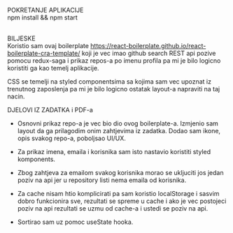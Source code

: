 POKRETANJE APLIKACIJE<BR>
npm install && npm start
<BR><BR>

BILJESKE <BR>
Koristio sam ovaj boilerplate https://react-boilerplate.github.io/react-boilerplate-cra-template/ koji je vec imao github search REST api pozive pomocu redux-saga i prikaz repos-a po imenu profila pa mi je bilo logicno koristiti ga kao temelj aplikacije. 

CSS se temelji na styled componentsima sa kojima sam vec upoznat iz trenutnog zaposlenja pa mi je bilo logicno ostatak layout-a napraviti na taj nacin. 

DJELOVI IZ ZADATKA i PDF-a
- Osnovni prikaz repo-a je vec bio dio ovog boilerplate-a. Izmjenio sam layout da ga prilagodim onim zahtjevima iz zadatka. Dodao sam ikone, opis svakog repo-a, poboljsao UI/UX.

- Za prikaz imena, emaila i korisnika sam isto nastavio koristiti styled komponents. 

- Zbog zahtjeva za emailom svakog korisnika morao se ukljuciti jos jedan poziv na api jer u repository listi nema emaila od korisnika.

- Za cache nisam htio komplicirati pa sam koristio localStorage i sasvim dobro funkcionira sve, rezultati se spreme u cache i ako je vec postojeci poziv na api rezultati se uzmu od cache-a i ustedi se poziv na api.

- Sortirao sam uz pomoc useState hooka.

